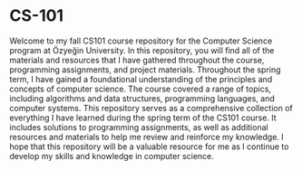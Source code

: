 # CS-101
Welcome to my fall CS101 course repository for the Computer Science program at Özyeğin University. In this repository, you will find all of the materials and resources that I have gathered throughout the course, programming assignments, and project materials.  Throughout the spring term, I have gained a foundational understanding of the principles and concepts of computer science. The course covered a range of topics, including algorithms and data structures, programming languages, and computer systems.  This repository serves as a comprehensive collection of everything I have learned during the spring term of the CS101 course. It includes solutions to programming assignments, as well as additional resources and materials to help me review and reinforce my knowledge.  I hope that this repository will be a valuable resource for me as I continue to develop my skills and knowledge in computer science. 
